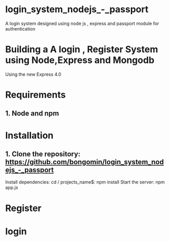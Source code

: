 # login_system_nodejs_-_passport
A login system designed using node js , express and passport module for authentication

# Building a A login , Register System using Node,Express and Mongodb
Using the new Express 4.0 

# Requirements
## 1. Node and npm
# Installation
## 1. Clone the repository: https://github.com/bongomin/login_system_nodejs_-_passport
Install dependencies: cd / projects_name$: npm install
Start the server: npm app.js
# Register
# login
